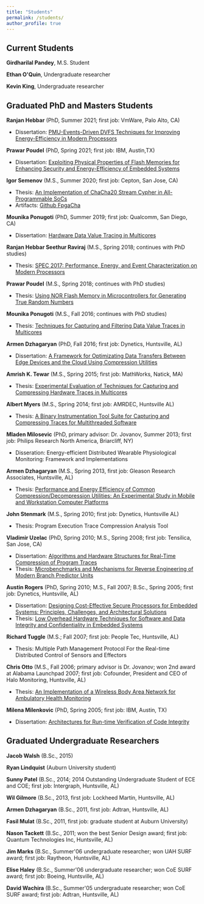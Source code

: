 ```yaml
---
title: "Students"
permalink: /students/
author_profile: true
---
```

## Current Students

**Girdharilal Pandey**, M.S. Student

**Ethan O'Quin**, Undergraduate researcher

**Kevin King**, Undergraduate researcher


## Graduated PhD and Masters Students

**Ranjan Hebbar** (PhD, Summer 2021; first job: VmWare, Palo Alto, CA)

*   Dissertation: [PMU-Events-Driven DVFS Techniques for Improving Energy-Efficiency in Modern Processors](../publications/files/ranjan.hebbar.dissertation.pdf)

**Prawar Poudel** (PhD, Spring 2021; first job: IBM, Austin,TX)
*   Dissertation: [Exploiting Physical Properties of Flash Memories for Enhancing Security and Energy-Efficiency of Embedded Systems](../publications/files/prawar.poudel.dissertation.pdf)

**Igor Semenov** (M.S., Summer 2020; first job: Cepton, San Jose, CA)

*   Thesis: [An Implementation of ChaCha20 Stream Cypher in All-Programmable SoCs](../publications/files/igor.semenov.thesis.pdf)
*   Artifacts: [Github FpgaCha](https://github.com/Goshik92/FpgaCha)

**Mounika Ponugoti** (PhD, Summer 2019; first job: Qualcomm, San Diego, CA)

*   Dissertation: [Hardware Data Value Tracing in Multicores](../publications/files/mounika.ponugoti.dissertation.pdf)

**Ranjan Hebbar Seethur Raviraj** (M.S., Spring 2018; continues with PhD studies)

*   Thesis: [SPEC 2017: Performance, Energy, and Event Characterization on Modern Processors](../publications/files/ranjan.hebbar.thesis.pdf)

**Prawar Poudel** (M.S., Spring 2018; continues with PhD studies)

*   Thesis: [Using NOR Flash Memory in Microcontrollers for Generating True Random Numbers](../publications/files/prawar.poudel.thesis.pdf)

**Mounika Ponugoti** (M.S., Fall 2016; continues with PhD studies)

*   Thesis: [Techniques for Capturing and Filtering Data Value Traces in Multicores](../publications/files/mounika.ponugoti.thesis.pdf)

**Armen Dzhagaryan** (PhD, Fall 2016; first job: Dynetics, Huntsville, AL)

*   Dissertation: [A Framework for Optimizating Data Transfers Between Edge Devices and the Cloud Using Compression Utilities](../publications/files/armen.dzhagaryan.dissertation.pdf) 

**Amrish K. Tewar** (M.S., Spring 2015; first job: MathWorks, Natick, MA)

*   Thesis: [Experimental Evaluation of Techniques for Capturing and Compressing Hardware Traces in Multicores](../publications/files/amrish.k.tewar.thesis.pdf)

**Albert Myers** (M.S., Spring 2014; first job: AMRDEC, Huntsville AL)

*   Thesis: [A Binary Instrumentation Tool Suite for Capturing and Compressing Traces for Multithreaded Software](../publications/files/MyersAlbert.thesis.pdf)

**Mladen Milosevic** (PhD, primary advisor: Dr. Jovanov, Summer 2013; first job: Philips Research North America, Briarcliff, NY)

*   Disseration: Energy-efficient Distributed Wearable Physiological Monitoring: Framework and Implementations

**Armen Dzhagaryan** (M.S., Spring 2013, first job: Gleason Research Associates, Huntsville, AL)

*   Thesis: [Performance and Energy Efficiency of Common Compression/Decompression Utilities: An Experimental Study in Mobile and Workstation Computer Platforms](../publications/files/armend.thesis.pdf)

**John Stenmark** (M.S., Spring 2010; first job: Dynetics, Huntsville AL)

*   Thesis: Program Execution Trace Compression Analysis Tool

**Vladimir Uzelac** (PhD, Spring 2010; M.S., Spring 2008; first job: Tensilica, San Jose, CA)

*   Dissertation: [Algorithms and Hardware Structures for Real-Time Compression of Program Traces](../publications/files/VladimirUzelac.dissertation.pdf)
*   Thesis: [Microbenchmarks and Mechanisms for Reverse Engineering of Modern Branch Predictor Units](../publications/files/VladimirUzelac.thesis.pdf)

**Austin Rogers** (PhD, Spring 2010; M.S., Fall 2007; B.Sc., Spring 2005; first job: Dynetics, Huntsville, AL)

*   Dissertation: [Designing Cost-Effective Secure Processors for Embedded Systems: Principles, Challenges, and Architectural Solutions](../publications/files/AustinRogers.dissertation.pdf)
*   Thesis: [Low Overhead Hardware Techniques for Software and Data Integrity and Confidentiality in Embedded Systems](../publications/files/AustinRogers.thesis.pdf)

**Richard Tuggle** (M.S.; Fall 2007; first job: People Tec, Huntsville, AL)

*   Thesis: Multiple Path Management Protocol For the Real-time Distributed Control of Sensors and Effectors

**Chris Otto** (M.S., Fall 2006; primary advisor is Dr. Jovanov; won 2nd award at Alabama Launchpad 2007; first job: Cofounder, President and CEO of Halo Monitoring, Huntsville, AL)

*   Thesis: [An Implementation of a Wireless Body Area Network for Ambulatory Health Monitoring](../publications/files/ChrisOtto.thesis.pdf)

**Milena Milenkovic** (PhD, Spring 2005; first job: IBM, Austin, TX)

*   Dissertation: [Architectures for Run-time Verification of Code Integrity](../publications/files/mm_dissertation.pdf)

## Graduated Undergraduate Researchers

**Jacob Walsh** (B.Sc., 2015)

**Ryan Lindquist** (Auburn University student)

**Sunny Patel** (B.Sc., 2014; 2014 Outstanding Undergraduate Student of ECE and COE; first job: Intergraph, Huntsville, AL)

**Wil Gilmore** (B.Sc., 2013, first job: Lockheed Martin, Huntsville, AL)

**Armen Dzhagaryan** (B.Sc., 2011, first job: Adtran, Huntsville, AL)

**Fasil Mulat** (B.Sc., 2011, first job: graduate student at Auburn University)

**Nason Tackett** (B.Sc., 2011; won the best Senior Design award; first job: Quantum Technologies Inc, Huntsville, AL)

**Jim Marks** (B.Sc., Summer'06 undergraduate researcher; won UAH SURF award; first job: Raytheon, Huntsville, AL)

**Elise Haley** (B.Sc., Summer'06 undergraduate researcher; won CoE SURF award; first job: Boeing, Huntsville, AL)

**David Wachira** (B.Sc., Summer'05 undergraduate researcher; won CoE SURF award; first job: Adtran, Huntsville, AL)
